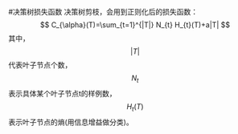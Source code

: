 #决策树损失函数
决策树剪枝，会用到正则化后的损失函数：
$$
C_{\alpha}(T)=\sum_{t=1}^{|T|} N_{t} H_{t}(T)+a|T|
$$
其中，$$|T|$$代表叶子节点个数，$$N_t$$表示具体某个叶子节点t的样例数，$$H_t(T)$$表示叶子节点的熵(用信息增益做分类)。